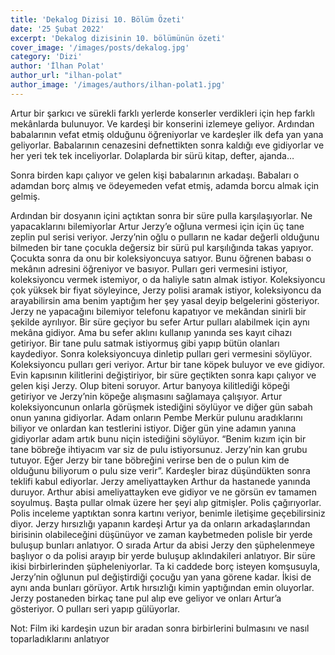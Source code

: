 ```yaml
---
title: 'Dekalog Dizisi 10. Bölüm Özeti'
date: '25 Şubat 2022'
excerpt: 'Dekalog dizisinin 10. bölümünün özeti'
cover_image: '/images/posts/dekalog.jpg'
category: 'Dizi'
author: 'İlhan Polat'
author_url: "ilhan-polat"
author_image: '/images/authors/ilhan-polat1.jpg'
---
```


<!-- https://jaspervdj.be/lorem-markdownum/ -->
<!-- show emmet config -->

Artur bir şarkıcı ve sürekli farklı yerlerde konserler verdikleri için hep farklı mekânlarda bulunuyor. Ve kardeşi bir konserini izlemeye geliyor. Ardından babalarının vefat etmiş olduğunu öğreniyorlar ve kardeşler ilk defa yan yana geliyorlar. Babalarının cenazesini defnettikten sonra kaldığı eve gidiyorlar ve her yeri tek tek inceliyorlar. Dolaplarda bir sürü kitap, defter, ajanda…  

Sonra birden kapı çalıyor ve gelen kişi babalarının arkadaşı. Babaları o adamdan borç almış ve ödeyemeden vefat etmiş, adamda borcu almak için gelmiş.  

Ardından bir dosyanın içini açtıktan sonra bir süre pulla karşılaşıyorlar. Ne yapacaklarını bilemiyorlar Artur Jerzy’e oğluna vermesi için için üç tane zeplin pul serisi veriyor. Jerzy’nin oğlu o pulların ne kadar değerli olduğunu bilmeden bir tane çocukla değersiz bir sürü pul karşılığında takas yapıyor. Çocukta sonra da onu bir koleksiyoncuya satıyor. Bunu öğrenen babası o mekânın adresini öğreniyor ve basıyor. Pulları geri vermesini istiyor, koleksiyoncu vermek istemiyor, o da haliyle satın almak istiyor. Koleksiyoncu çok yüksek bir fiyat söyleyince, Jerzy polisi aramak istiyor, koleksiyoncu da arayabilirsin ama benim yaptığım her şey yasal deyip belgelerini gösteriyor. Jerzy ne yapacağını bilemiyor telefonu kapatıyor ve mekândan sinirli bir şekilde ayrılıyor. Bir süre geçiyor bu sefer Artur pulları alabilmek için aynı mekâna gidiyor. Ama bu sefer aklını kullanıp yanında ses kayıt cihazı getiriyor. Bir tane pulu satmak istiyormuş gibi yapıp bütün olanları kaydediyor. Sonra koleksiyoncuya dinletip pulları geri vermesini söylüyor. Koleksiyoncu pulları geri veriyor. Artur bir tane köpek buluyor ve eve gidiyor. Evin kapısının kilitlerini değiştiriyor, bir süre geçtikten sonra kapı çalıyor ve gelen kişi Jerzy. Olup biteni soruyor. Artur banyoya kilitlediği köpeği getiriyor ve Jerzy’nin köpeğe alışmasını sağlamaya çalışıyor. Artur koleksiyoncunun onlarla görüşmek istediğini söylüyor ve diğer gün sabah onun yanına gidiyorlar. Adam onların Pembe Merkür pulunu aradıklarını biliyor ve onlardan kan testlerini istiyor. Diğer gün yine adamın yanına gidiyorlar adam artık bunu niçin istediğini söylüyor. “Benim kızım için bir tane böbreğe ihtiyacım var siz de pulu istiyorsunuz. Jerzy’nin kan grubu tutuyor. Eğer Jerzy bir tane böbreğini verirse ben de o pulun kim de olduğunu biliyorum o pulu size verir”. Kardeşler biraz düşündükten sonra teklifi kabul ediyorlar. Jerzy ameliyattayken Arthur da hastanede yanında duruyor. Arthur abisi ameliyattayken eve gidiyor ve ne görsün ev tamamen soyulmuş. Başta pullar olmak üzere her şeyi alıp gitmişler. Polis çağırıyorlar. Polis inceleme yaptıktan sonra kartını veriyor, benimle iletişime geçebilirsiniz diyor. Jerzy hırsızlığı yapanın kardeşi Artur ya da onların arkadaşlarından birisinin olabileceğini düşünüyor ve zaman kaybetmeden polisle bir yerde buluşup bunları anlatıyor. O sırada Artur da abisi Jerzy den şüphelenmeye başlıyor o da polisi arayıp bir yerde buluşup aklındakileri anlatıyor. Bir süre ikisi birbirlerinden şüpheleniyorlar. Ta ki caddede borç isteyen komşusuyla, Jerzy’nin oğlunun pul değiştirdiği çocuğu yan yana görene kadar. İkisi de aynı anda bunları görüyor. Artık hırsızlığı kimin yaptığından emin oluyorlar. Jerzy postaneden birkaç tane pul alıp eve geliyor ve onları Artur’a gösteriyor. O pulları seri yapıp gülüyorlar.  

Not: Film iki kardeşin uzun bir aradan sonra birbirlerini bulmasını ve nasıl toparladıklarını anlatıyor